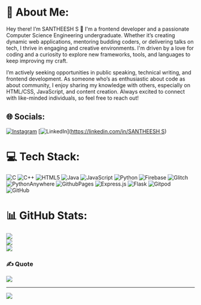 # 💫 About Me:
Hey there! I’m SANTHEESH S 👋
I'm a frontend developer and a passionate Computer Science Engineering undergraduate. Whether it’s creating dynamic web applications, mentoring budding coders, or delivering talks on tech, I thrive in engaging and creative environments. I'm driven by a love for coding and a curiosity to explore new frameworks, tools, and languages to keep improving my craft.

I’m actively seeking opportunities in public speaking, technical writing, and frontend development. As someone who’s as enthusiastic about code as about community, I enjoy sharing my knowledge with others, especially on HTML/CSS, JavaScript, and content creation. Always excited to connect with like-minded individuals, so feel free to reach out!


## 🌐 Socials:
[![Instagram](https://img.shields.io/badge/Instagram-%23E4405F.svg?logo=Instagram&logoColor=white)](https://instagram.com/little_santhu_001) [![LinkedIn](https://img.shields.io/badge/LinkedIn-%230077B5.svg?logo=linkedin&logoColor=white)]([https://linkedin.com/in/SANTHEESH S](https://www.linkedin.com/in/santheesh-s/)) 

# 💻 Tech Stack:
![C](https://img.shields.io/badge/c-%2300599C.svg?style=for-the-badge&logo=c&logoColor=white) ![C++](https://img.shields.io/badge/c++-%2300599C.svg?style=for-the-badge&logo=c%2B%2B&logoColor=white) ![HTML5](https://img.shields.io/badge/html5-%23E34F26.svg?style=for-the-badge&logo=html5&logoColor=white) ![Java](https://img.shields.io/badge/java-%23ED8B00.svg?style=for-the-badge&logo=openjdk&logoColor=white) ![JavaScript](https://img.shields.io/badge/javascript-%23323330.svg?style=for-the-badge&logo=javascript&logoColor=%23F7DF1E) ![Python](https://img.shields.io/badge/python-3670A0?style=for-the-badge&logo=python&logoColor=ffdd54) ![Firebase](https://img.shields.io/badge/firebase-%23039BE5.svg?style=for-the-badge&logo=firebase) ![Glitch](https://img.shields.io/badge/glitch-%233333FF.svg?style=for-the-badge&logo=glitch&logoColor=white) ![PythonAnywhere](https://img.shields.io/badge/pythonanywhere-%232F9FD7.svg?style=for-the-badge&logo=pythonanywhere&logoColor=151515) ![GithubPages](https://img.shields.io/badge/github%20pages-121013?style=for-the-badge&logo=github&logoColor=white) ![Express.js](https://img.shields.io/badge/express.js-%23404d59.svg?style=for-the-badge&logo=express&logoColor=%2361DAFB) ![Flask](https://img.shields.io/badge/flask-%23000.svg?style=for-the-badge&logo=flask&logoColor=white) ![Gitpod](https://img.shields.io/badge/gitpod-f06611.svg?style=for-the-badge&logo=gitpod&logoColor=white) ![GitHub](https://img.shields.io/badge/github-%23121011.svg?style=for-the-badge&logo=github&logoColor=white)
# 📊 GitHub Stats:
![](https://github-readme-stats.vercel.app/api?username=SANTHEESH&theme=dark&hide_border=false&include_all_commits=false&count_private=false)<br/>
![](https://github-readme-streak-stats.herokuapp.com/?user=SANTHEESH&theme=dark&hide_border=false)<br/>
![](https://github-readme-stats.vercel.app/api/top-langs/?username=SANTHEESH&theme=dark&hide_border=false&include_all_commits=false&count_private=false&layout=compact)

### ✍️ Quote
![](https://quotes-github-readme.vercel.app/api?type=horizontal&theme=radical)

---
[![](https://visitcount.itsvg.in/api?id=SANTHEESH&icon=0&color=0)](https://visitcount.itsvg.in)
